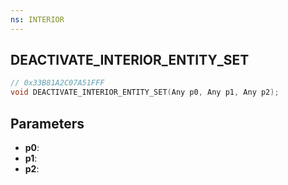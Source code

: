 ```yaml
---
ns: INTERIOR
---
```

## DEACTIVATE_INTERIOR_ENTITY_SET

```c
// 0x33B81A2C07A51FFF
void DEACTIVATE_INTERIOR_ENTITY_SET(Any p0, Any p1, Any p2);
```

## Parameters
* **p0**:
* **p1**:
* **p2**:
